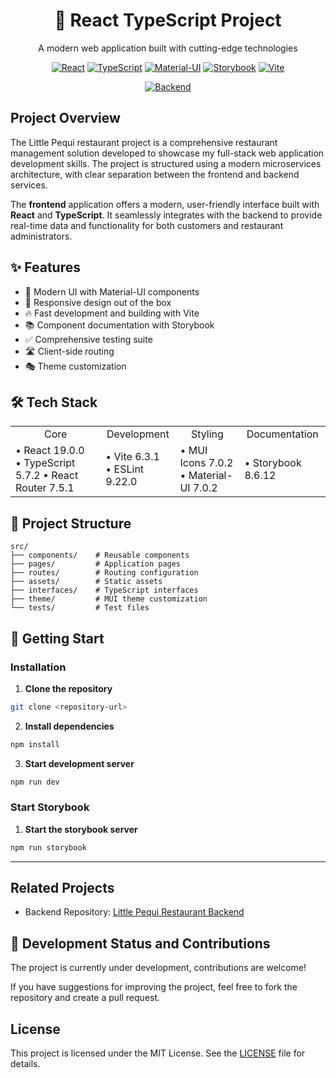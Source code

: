 <div align="center">

# 🚀 React TypeScript Project

A modern web application built with cutting-edge technologies

[![React](https://img.shields.io/badge/React-19.0.0-61DAFB?style=flat&logo=react)](https://reactjs.org/)
[![TypeScript](https://img.shields.io/badge/TypeScript-5.7.2-3178C6?style=flat&logo=typescript)](https://www.typescriptlang.org/)
[![Material-UI](https://img.shields.io/badge/MUI-7.0.2-0081CB?style=flat&logo=mui)](https://mui.com/)
[![Storybook](https://img.shields.io/badge/Storybook-8.6.12-FF4785?style=flat&logo=storybook)](https://storybook.js.org/)
[![Vite](https://img.shields.io/badge/Vite-6.3.1-646CFF?style=flat&logo=vite)](https://vitejs.dev/)

[![Backend](https://img.shields.io/badge/Littl%20Pequi%20Backendend-v1-F9D259)](https://github.com/pedroskzt/little-pequi-be)

</div>

## Project Overview

The Little Pequi restaurant project is a comprehensive restaurant management solution developed to showcase my
full-stack web application development skills.
The project is structured using a modern microservices architecture, with clear separation between the frontend and
backend services.

The **frontend** application offers a modern, user-friendly interface built with **React** and **TypeScript**. It
seamlessly integrates with the backend to provide real-time data and functionality for both customers and restaurant
administrators.

## ✨ Features

- 🎨 Modern UI with Material-UI components
- 📱 Responsive design out of the box
- 🔥 Fast development and building with Vite
- 📚 Component documentation with Storybook
- ✅ Comprehensive testing suite
- 🛣️ Client-side routing
- 🎭 Theme customization

## 🛠️ Tech Stack

<table>
    <tr>
        <td align="center">Core</td>
        <td align="center">Development</td>
        <td align="center">Styling</td>
        <td align="center">Documentation</td>
    </tr>
    <tr>
        <td>
            • React 19.0.0<br/>
            • TypeScript 5.7.2
• React Router 7.5.1
        </td>
        <td> 
            • Vite 6.3.1<br/>
            • ESLint 9.22.0
        </td>
        <td>
            • MUI Icons 7.0.2<br/>
            • Material-UI 7.0.2
        </td>
        <td>
            • Storybook 8.6.12
        </td>
    </tr>
</table>

## 📁 Project Structure

```
src/
├── components/    # Reusable components
├── pages/         # Application pages
├── routes/        # Routing configuration
├── assets/        # Static assets
├── interfaces/    # TypeScript interfaces
├── theme/         # MUI theme customization
└── tests/         # Test files
```

## 🚀 Getting Start

### Installation

1. **Clone the repository**

```bash
git clone <repository-url>
````

2.  **Install dependencies**

```bash
npm install
```

3. **Start development server**

```bash
npm run dev
```

### Start Storybook

1. **Start the storybook server**
```bash
npm run storybook
```
---

## Related Projects

- Backend Repository: [Little Pequi Restaurant Backend](https://github.com/pedroskzt/little-pequi-be)

## 🚧 Development Status and Contributions

The project is currently under development, contributions are welcome!

If you have suggestions for improving the project, feel free to fork the repository and create a pull request.

## License

This project is licensed under the MIT License. See the [LICENSE](LICENSE) file for details.
